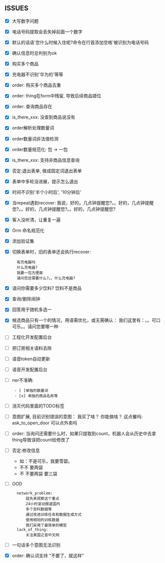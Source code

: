 

## ISSUES

- [x] 大写数字问题
- [x] 电话号码提取会丢失掉前面一个数字
- [x] 默认的话语'您什么时候入住呢?命令在行首添加空格'被识别为电话号码
- [x] 确认信息时总判别为ok

- [x] 购买多个商品
- [x] 充电器不识别'华为的'等等
- [x] order: 购买多个商品去重
- [x] order: thing在form中残留, 导致后续商品错位
- [x] order: 查询商品存在
- [x] is_there_xxx: 没查到商品说没有
- [x] order解析处理数量词
- [x] order数量词非法值检测
- [x] order数量规范化: 包 -> 一包
- [x] is_there_xxx: 支持非商品信息查询
- [x] 否定:退出表单, 做成固定词退出表单
- [x] 表单中多轮没进展，提示怎么退出

- [x] 时间不识别'半个小时后', '10分钟后'
- [x] 当repeat遇到recover: 我说，好的，几点钟提醒您?。。好的，几点钟提醒您?。。好的，几点钟提醒您?。。好的，几点钟提醒您?

- [x] 客人没听清，让重复一遍
- [x] Orm 命名规范化

- [x] 添加验证集

- [x] 切换表单时，旧的表单还会执行recover:

        有充电器吗
        什么充电器?
        我要一包方便面
        请问您还需要什么?。。什么充电器?
- [x] 请问你需要多少饮料? 饮料不是商品
- [x] 查询/删除闹钟

- [x] 回答用于随机多选一
- [x] 候选商品只有一个的情况，用语需优化，或无需确认： 我们这里有：。。可口可乐。。请问您要哪一种

- [ ] 工程化开发配置后台
- [ ] 把订房相关语料去除

- [ ] 语音token自动更新
- [ ] 语音开发配置后台

- [ ] ner不准确:

       - [ ]单独的数量词
       - [x] 单独的商品名称等
        
- [ ] 消灭代码里面的TODO标签
- [ ] 意图扩展, 目前识别错误的意图：
        我买了啥？
        你能做啥？
        这点餐吗: ask_to_open_door
        可以点外卖吗
- [ ] order: 当询问还需要什么时，如果只提取到count，机器人会从历史中去拿thing导致误把count给修改了
- [ ] 否定:修改信息
    - 如：不是可乐，我要雪碧。
    - 不不 要两袋
    - 不 不要两袋 要三袋
- [ ] OOD

        network_problem:
            就先来观察这个重点
            24小时滚动报道国内
            多个百科数据等
            通过改进训练任务和数据生成方式
            使用相同的训练数据
            我们采用了最简单的模型
        lack_of_thing:
            关注美国之音中文网 
        
    
- [ ] 一句话多个意图无法识别

- [x] order: 确认词支持 "不要了，就这样"
